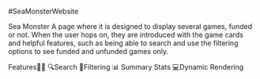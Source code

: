 #SeaMonsterWebsite

Sea Monster
A page where it is designed to display several games, funded or not. When the user hops on, they are introduced 
with the game cards and helpful features, such as being able to search and use the filtering options to see funded
and unfunded games only. 

Features👨‍🔧
🔍Search
🎯Filtering
📊 Summary Stats
💻Dynamic Rendering
